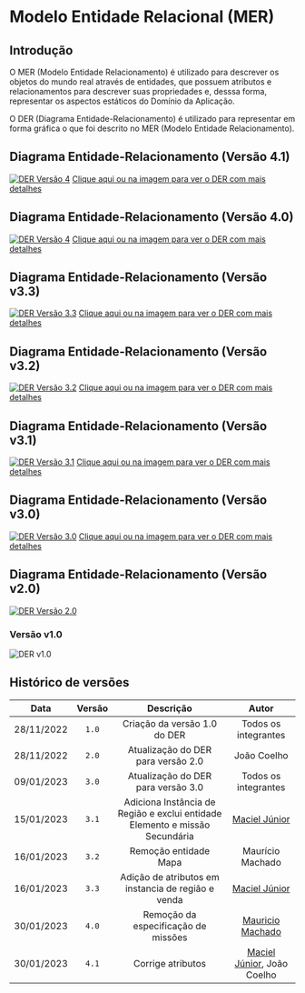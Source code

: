 # Modelo Entidade Relacional (MER)

## Introdução

O MER (Modelo Entidade Relacionamento) é utilizado para descrever os objetos do mundo real através de entidades, que possuem atributos e relacionamentos para descrever suas propriedades e, desssa forma, representar os aspectos estáticos do Domínio da Aplicação.

O DER (Diagrama Entidade-Relacionamento) é utilizado para representar em forma gráfica o que foi descrito no MER (Modelo Entidade Relacionamento).

## Diagrama Entidade-Relacionamento (Versão 4.1)

[![DER Versão 4](../images/diagrama-entidade-relacionamento-v41.jpg)](../images/diagrama-entidade-relacionamento-v41.jpg)
[Clique aqui ou na imagem para ver o DER com mais detalhes](../images/diagrama-entidade-relacionamento-v41.jpg)

## Diagrama Entidade-Relacionamento (Versão 4.0)

[![DER Versão 4](../images/diagrama-entidade-relacionamento-v4.png)](../images/diagrama-entidade-relacionamento-v4.png)
[Clique aqui ou na imagem para ver o DER com mais detalhes](../images/diagrama-entidade-relacionamento-v4.png)

## Diagrama Entidade-Relacionamento (Versão v3.3)

[![DER Versão 3.3](../images/diagrama-entidade-relacionamento-v33.jpg)](../images/diagrama-entidade-relacionamento-v33.jpg)
[Clique aqui ou na imagem para ver o DER com mais detalhes](../images/diagrama-entidade-relacionamento-v33.jpg)

## Diagrama Entidade-Relacionamento (Versão v3.2)

[![DER Versão 3.2](../images/diagrama-entidade-relacionamento-v32.png)](../images/diagrama-entidade-relacionamento-v32.png)
[Clique aqui ou na imagem para ver o DER com mais detalhes](../images/diagrama-entidade-relacionamento-v32.png)

## Diagrama Entidade-Relacionamento (Versão v3.1)

[![DER Versão 3.1](../images/diagrama-entidade-relacionamento-v31.png)](../images/diagrama-entidade-relacionamento-v31.png)
[Clique aqui ou na imagem para ver o DER com mais detalhes](../images/diagrama-entidade-relacionamento-v31.png)

## Diagrama Entidade-Relacionamento (Versão v3.0)

[![DER Versão 3.0](../images/diagrama-entidade-relacionamento-v3.png)](../images/diagrama-entidade-relacionamento-v3.png)
[Clique aqui ou na imagem para ver o DER com mais detalhes](../images/diagrama-entidade-relacionamento-v3.png)

## Diagrama Entidade-Relacionamento (Versão v2.0)

[![DER Versão 2.0](../images/diagrama-entidade-relacionamento-v2.png)](../images/diagrama-entidade-relacionamento-v2.png)

### Versão v1.0

![DER v1.0](../images/diagrama-entidade-relacionamento-v1.png)

## Histórico de versões

|    Data    | Versão |                                  Descrição                                  |                          Autor                           |
| :--------: | :----: | :-------------------------------------------------------------------------: | :------------------------------------------------------: |
| 28/11/2022 | `1.0`  |                        Criação da versão 1.0 do DER                         |                   Todos os integrantes                   |
| 28/11/2022 | `2.0`  |                     Atualização do DER para versão 2.0                      |                       João Coelho                        |
| 09/01/2023 | `3.0`  |                     Atualização do DER para versão 3.0                      |                   Todos os integrantes                   |
| 15/01/2023 | `3.1`  | Adiciona Instância de Região e exclui entidade Elemento e missão Secundária |   [Maciel Júnior](https://github.com/macieljuniormax)    |
| 16/01/2023 | `3.2`  |                            Remoção entidade Mapa                            |                     Maurício Machado                     |
| 16/01/2023 | `3.3`  |             Adição de atributos em instancia de região e venda              |   [Maciel Júnior](https://github.com/macieljuniormax)    |
| 30/01/2023 | `4.0`  |                     Remoção da especificação de missões                     | [Mauricio Machado](https://github.com/MauricioMachadoFF) |
| 30/01/2023 | `4.1`  |                     Corrige atributos                   | [Maciel Júnior](https://github.com/macieljuniormax), João Coelho  |
